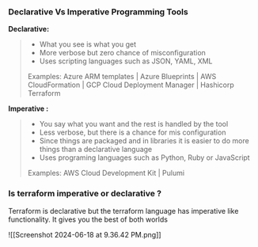### Declarative Vs Imperative Programming Tools

**Declarative:**

> - What you see is what you get
> - More verbose but zero chance of misconfiguration
> - Uses scripting languages such as JSON, YAML, XML
> 
> Examples: Azure ARM templates | Azure Blueprints | AWS CloudFormation | GCP Cloud Deployment Manager | Hashicorp Terraform


**Imperative :**

> - You say what you want and the rest is handled by the tool
> - Less verbose, but there is a chance for mis configuration
> - Since things are packaged and in libraries it is easier to do more things than a declarative language
> - Uses programing languages such as Python, Ruby or JavaScript
>   
> Examples: AWS Cloud Development Kit | Pulumi


### Is terraform imperative or declarative ?

Terraform is declarative but the terraform language has imperative like functionality. It gives you the best of both worlds

![[Screenshot 2024-06-18 at 9.36.42 PM.png]]

